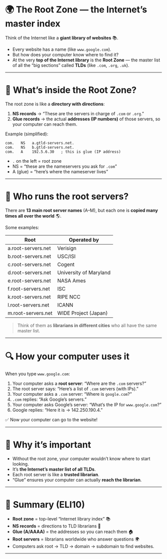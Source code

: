 

# 🌍 The Root Zone — the Internet’s master index

Think of the Internet like a **giant library of websites** 📚.

* Every website has a name (like `www.google.com`).
* But how does your computer know where to find it?
* At the very **top of the Internet library** is the **Root Zone** — the master list of all the “big sections” called **TLDs** (like `.com`, `.org`, `.uk`).

---

# 📄 What’s inside the Root Zone?

The root zone is like a **directory with directions**:

1. **NS records** → “These are the servers in charge of `.com` or `.org`.”
2. **Glue records** → the actual **addresses (IP numbers)** of those servers, so your computer can reach them.

Example (simplified):

```
com.   NS   a.gtld-servers.net.
com.   NS   b.gtld-servers.net.
com.   A    192.5.6.30   ; this is glue (IP address)
```

* `.` on the left = root zone
* NS = “these are the nameservers you ask for `.com`”
* A (glue) = “here’s where the nameserver lives”

---

# 🧾 Who runs the root servers?

There are **13 main root server names** (A–M), but each one is **copied many times all over the world** 🌎.

Some examples:

| Root               | Operated by            |
| ------------------ | ---------------------- |
| a.root-servers.net | Verisign               |
| b.root-servers.net | USC/ISI                |
| c.root-servers.net | Cogent                 |
| d.root-servers.net | University of Maryland |
| e.root-servers.net | NASA Ames              |
| f.root-servers.net | ISC                    |
| k.root-servers.net | RIPE NCC               |
| l.root-servers.net | ICANN                  |
| m.root-servers.net | WIDE Project (Japan)   |

> Think of them as **librarians in different cities** who all have the same master list.

---

# 🔍 How your computer uses it

When you type `www.google.com`:

1. Your computer asks a **root server**: “Where are the `.com` servers?”
2. The root server says: “Here’s a list of `.com` servers (with IPs).”
3. Your computer asks a `.com` server: “Where is `google.com`?”
4. `.com` replies: “Ask Google’s servers.”
5. Your computer asks Google’s server: “What’s the IP for `www.google.com`?”
6. Google replies: “Here it is → 142.250.190.4.”

✅ Now your computer can go to the website!

---

# 📝 Why it’s important

* Without the root zone, your computer wouldn’t know where to start looking.
* It’s **the Internet’s master list of all TLDs**.
* Each root server is like a **trusted librarian**.
* “Glue” ensures your computer can actually **reach the librarian**.

---

# 🌟 Summary (ELI10)

* **Root zone** = top-level “Internet library index” 📚
* **NS records** = directions to TLD librarians 🧭
* **Glue (A/AAAA)** = the addresses so you can reach them 🏠
* **Root servers** = librarians worldwide who answer questions 🌍
* Computers ask root → TLD → domain → subdomain to find websites.

---